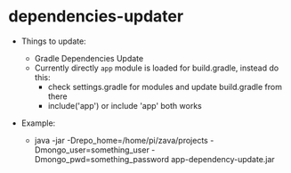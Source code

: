 # dependencies-updater

* Things to update:
    * Gradle Dependencies Update
    * Currently directly `app` module is loaded for build.gradle, instead do this:
      * check settings.gradle for modules and update build.gradle from there
      * include('app') or include 'app' both works

* Example:
    * java -jar -Drepo_home=/home/pi/zava/projects -Dmongo_user=something_user -Dmongo_pwd=something_password
      app-dependency-update.jar
